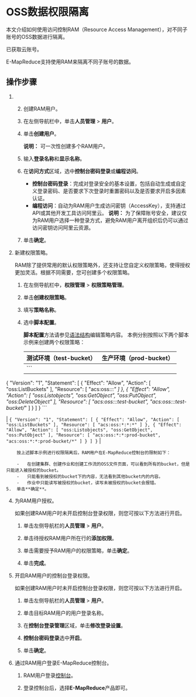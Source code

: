 # OSS数据权限隔离

本文介绍如何使用访问控制RAM（Resource Access Management），对不同子账号的OSS数据进行隔离。

已获取云账号。

E-MapReduce支持使用RAM来隔离不同子账号的数据。

## 操作步骤

1.  2.  创建RAM用户。

    1.  在左侧导航栏中，单击**人员管理** \> **用户**。

    2.  单击**创建用户**。

        **说明：** 可一次性创建多个RAM用户。

    3.  输入**登录名称**和**显示名称**。

    4.  在**访问方式**区域，选中**控制台密码登录**或**编程访问**。

        -   **控制台密码登录**：完成对登录安全的基本设置，包括自动生成或自定义登录密码、是否要求下次登录时重置密码以及是否要求开启多因素认证。
        -   **编程访问**：自动为RAM用户生成访问密钥（AccessKey），支持通过API或其他开发工具访问阿里云。
        **说明：** 为了保障账号安全，建议仅为RAM用户选择一种登录方式，避免RAM用户离开组织后仍可以通过访问密钥访问阿里云资源。

    5.  单击**确定**。

3.  新建权限策略。

    RAM除了提供常用的默认权限策略外，还支持让您自定义权限策略，使得授权更加灵活。根据不同需要，您可创建多个权限策略。

    1.  在左侧导航栏中，**权限管理** \> **权限策略管理**。

    2.  单击**创建权限策略**。

    3.  填写**策略名称**。

    4.  选中**脚本配置**。

        **脚本配置**方法请参见[语法结构](/intl.zh-CN/权限策略管理/权限策略语言/权限策略语法和结构.md)编辑策略内容。 本例分别按照以下两个脚本示例来创建两个权限策略：

        |测试环境（test-bucket）|生产环境（prod-bucket）|
        |-----------------|-----------------|
        |        ```
{
"Version": "1",
"Statement": [
{
"Effect": "Allow",
"Action": [
  "oss:ListBuckets"
],
"Resource": [
  "acs:oss:*:*:*"
]
},
{
"Effect": "Allow",
"Action": [
  "oss:Listobjects",
  "oss:GetObject",
  "oss:PutObject",
  "oss:DeleteObject"
],
"Resource": [
  "acs:oss:*:*:test-bucket",
  "acs:oss:*:*:test-bucket/*"
]
}
]
}
        ```

|        ```
{
"Version": "1",
"Statement": [
{
"Effect": "Allow",
"Action": [
  "oss:ListBuckets"
],
"Resource": [
  "acs:oss:*:*:*"
]
},
{
"Effect": "Allow",
"Action": [
  "oss:Listobjects",
  "oss:GetObject",
  "oss:PutObject"
],
"Resource": [
  "acs:oss:*:*:prod-bucket",
  "acs:oss:*:*:prod-bucket/*"
]
}
]
}
        ``` |

        按上述脚本示例进行权限隔离后，RAM用户在E-MapReduce控制台的限制如下：

        -   在创建集群、创建作业和创建工作流的OSS文件页面，可以看到所有的bucket，但是只能进入被授权的bucket。
        -   只能看到被授权的bucket下的内容，无法看到其他bucket内的内容。
        -   作业中只能读写被授权的bucket，读写未被授权的bucket会报错。
    5.  单击**确定**。

4.  为RAM用户授权。

    如果创建RAM用户时未开启控制台登录权限，则您可按以下方法进行开启。

    1.  单击左侧导航栏的**人员管理** \> **用户**。

    2.  单击待授权RAM用户所在行的**添加权限**。

    3.  单击需要授予RAM用户的权限策略，单击**确定**。

    4.  单击**完成**。

5.  开启RAM用户的控制台登录权限。

    如果创建RAM用户时未开启控制台登录权限，则您可按以下方法进行开启。

    1.  单击左侧导航栏的**人员管理** \> **用户**。

    2.  单击目标RAM用户的用户登录名称。

    3.  在**控制台登录管理**区域，单击**修改登录设置**。

    4.  **控制台密码登录**选中**开启**。

    5.  单击**确定**。

6.  通过RAM用户登录E-MapReduce控制台。

    1.  RAM用户登录[控制台](https://signin.alibabacloud.com/login.htm)。

    2.  登录控制台后，选择**E-MapReduce**产品即可。


